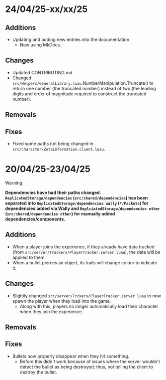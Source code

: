 # 24/04/25-xx/xx/25
## Additions
- Updating and adding new entries into the documentation.
  - Now using MkDocs.

## Changes
- Updated CONTRIBUTING.md
- Changed `src/Helpers/GeneralLibrary.luau`.NumberManipulation.Truncate() to return one number (the truncated number) instead of two (the leading digits and order of magnitude required to construct the truncated number).

## Removals
## Fixes
- Fixed some paths not being changed in `src/character/ZetaInformation.client.luau`.

# 20/04/25-23/04/25

>[!WARNING]
> **Dependencies have had their paths changed. `ReplicatedStorage/dependencies` (`src/shared/dependencies`) has been separated into `ReplicatedStorage/dependencies wally` (`*/Packets`) for dependencies added via Wally and `ReplciatedStorage/dependencies other` (`src/shared/dependencies other`) for manually added dependencies/components.**

## Additions
- When a player joins the experience, if they already have data tracked (from `src/server/Trackers/PlayerTracker.server.luau`), the data will be applied to them.
- When a bullet pierces an object, its trails will change colour to indicate it.

## Changes
- Slightly changed `src/server/Trckers/PlayerTracker.server.luau` to now spawn the player when they load into the game.
  - Along with this, players no longer automatically load their character when they join the experience.

## Removals

## Fixes
- Bullets now properly disappear when they hit something.
  - Before this didn't work because of issues where the server wouldn't detect the bullet as being destroyed; thus, not telling the client to destroy the bullet.